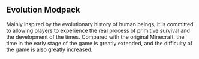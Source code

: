 ## Evolution Modpack

Mainly inspired by the evolutionary history of human beings, it is committed to allowing players to experience the real process of primitive survival and the development of the times. Compared with the original Minecraft, the time in the early stage of the game is greatly extended, and the difficulty of the game is also greatly increased.
